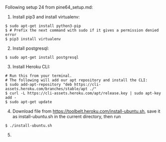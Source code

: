 Following setup 24 from pine64_setup.md:

1. Install pip3 and install virtualenv:

  ```
  $ sudo apt-get install python3-pip
  $ # Prefix the next command with sudo if it gives a permission denied error
  $ pip3 install virtualenv
  ```
  
2. Install postgresql:

  ```
  $ sudo apt-get install postgresql
  ```

3. Install Heroku CLI:

  ```
  # Run this from your terminal.
  # The following will add our apt repository and install the CLI:
  $ sudo add-apt-repository "deb https://cli-assets.heroku.com/branches/stable/apt ./"
  $ curl -L https://cli-assets.heroku.com/apt/release.key | sudo apt-key add -
  $ sudo apt-get update
  ```
4. Download file from https://toolbelt.heroku.com/install-ubuntu.sh, save it as install-ubuntu.sh in the current directory, then run

  ```
  $ ./install-ubuntu.sh
  ```
  
5. 

